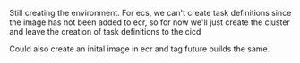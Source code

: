 Still creating the environment. For ecs, we can't create task definitions since the image has not been added to
ecr, so for now we'll just create the cluster and leave the creation of task definitions to the cicd


Could also create an inital image in ecr and tag future builds the same.

